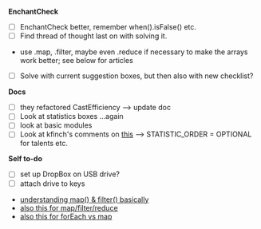 **EnchantCheck**
- [ ] EnchantCheck better, remember when().isFalse() etc.
- [ ] Find thread of thought last on with solving it.
- use .map, .filter, maybe even .reduce if necessary to make the arrays work better; see below for articles
- [ ] Solve with current suggestion boxes, but then also with new checklist?

**Docs**
- [ ] they refactored CastEfficiency --> update doc
- [ ] Look at statistics boxes ...again
- [ ] look at basic modules
- [ ] Look at kfinch's comments on [this](https://github.com/WoWAnalyzer/WoWAnalyzer/pull/965) --> STATISTIC_ORDER = OPTIONAL for talents etc.

**Self to-do**
- [ ] set up DropBox on USB drive?
- [ ] attach drive to keys
- [understanding map() & filter() basically](https://hackernoon.com/understanding-map-filter-and-reduce-in-javascript-5df1c7eee464) 
- [also this for map/filter/reduce](https://codeburst.io/learn-understand-javascripts-map-function-ffc059264783)
- [also this for forEach vs map](https://medium.com/@JeffLombardJr/understanding-foreach-map-filter-and-find-in-javascript-f91da93b9f2c)
